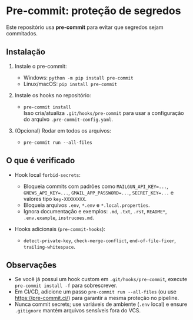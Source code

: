# Pre-commit: proteção de segredos

Este repositório usa **pre-commit** para evitar que segredos sejam commitados.

## Instalação

1. Instale o pre-commit:
   - Windows: `python -m pip install pre-commit`
   - Linux/macOS: `pip install pre-commit`

2. Instale os hooks no repositório:
   - `pre-commit install`  
   Isso cria/atualiza `.git/hooks/pre-commit` para usar a configuração do arquivo `.pre-commit-config.yaml`.

3. (Opcional) Rodar em todos os arquivos:
   - `pre-commit run --all-files`

## O que é verificado

- Hook local `forbid-secrets`:
  - Bloqueia commits com padrões como `MAILGUN_API_KEY=...`, `GNEWS_API_KEY=...`, `GMAIL_APP_PASSWORD=...`, `SECRET_KEY=...` e valores tipo `key-XXXXXXXX`.
  - Bloqueia arquivos `.env`, `*.env` e `*.local.properties`.
  - Ignora documentação e exemplos: `.md`, `.txt`, `.rst`, `README*`, `.env.example`, `instrucoes.md`.

- Hooks adicionais (`pre-commit-hooks`):
  - `detect-private-key`, `check-merge-conflict`, `end-of-file-fixer`, `trailing-whitespace`.

## Observações

- Se você já possui um hook custom em `.git/hooks/pre-commit`, execute `pre-commit install -f` para sobrescrever.
- Em CI/CD, adicione um passo `pre-commit run --all-files` (ou use https://pre-commit.ci/) para garantir a mesma proteção no pipeline.
- Nunca commit secrets; use variáveis de ambiente (`.env` local) e ensure `.gitignore` mantém arquivos sensíveis fora do VCS.